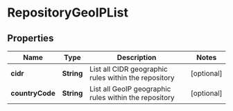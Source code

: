 
# RepositoryGeoIPList

## Properties
Name | Type | Description | Notes
------------ | ------------- | ------------- | -------------
**cidr** | **String** | List all CIDR geographic rules within the repository |  [optional]
**countryCode** | **String** | List all GeoIP geographic rules within the repository |  [optional]



